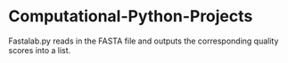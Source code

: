 # Computational-Python-Projects
Fastalab.py reads in the FASTA file and outputs the corresponding quality scores into a list.
